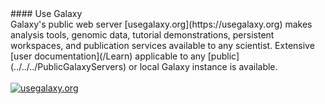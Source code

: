 <div class='center'>
#### Use Galaxy
</div>
Galaxy's public web server [usegalaxy.org](https://usegalaxy.org) makes analysis tools, genomic data, tutorial demonstrations, persistent workspaces, and publication services available to any scientist.  Extensive [user documentation](/Learn) applicable to any [public](../../../PublicGalaxyServers) or local Galaxy instance is available.  
<br /><br />
<div class='center'>
<a href='http://usegalaxy.org/'><img src='/Images/Logos/UseGalaxyOrgLogoShadow200.png' alt='usegalaxy.org'  /></a>
</div>
